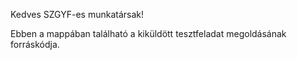 Kedves SZGYF-es munkatársak!

Ebben a mappában található a kiküldött tesztfeladat megoldásának forráskódja. 
